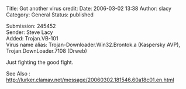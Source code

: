 Title: Got another virus credit:
Date: 2006-03-02 13:38
Author: slacy
Category: General
Status: published

Submission: 245452  
Sender: Steve Lacy  
Added: Trojan.VB-101  
Virus name alias: Trojan-Downloader.Win32.Brontok.a (Kaspersky AVP),  
Trojan.DownLoader.7108 (Drweb)

Just fighting the good fight.

See Also :
<http://lurker.clamav.net/message/20060302.181546.60a18c01.en.html>
